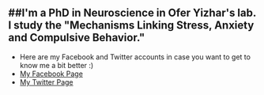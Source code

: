 
##I'm a PhD in Neuroscience in Ofer Yizhar's lab. I study the "Mechanisms Linking Stress, Anxiety and Compulsive Behavior."
  ---
* Here are my Facebook and Twitter accounts in case you want to get to know me a bit better :) 
* [My Facebook Page](https://www.facebook.com/uri.monsonego)
* [My Twitter Page](https://x.com/UriMons)

